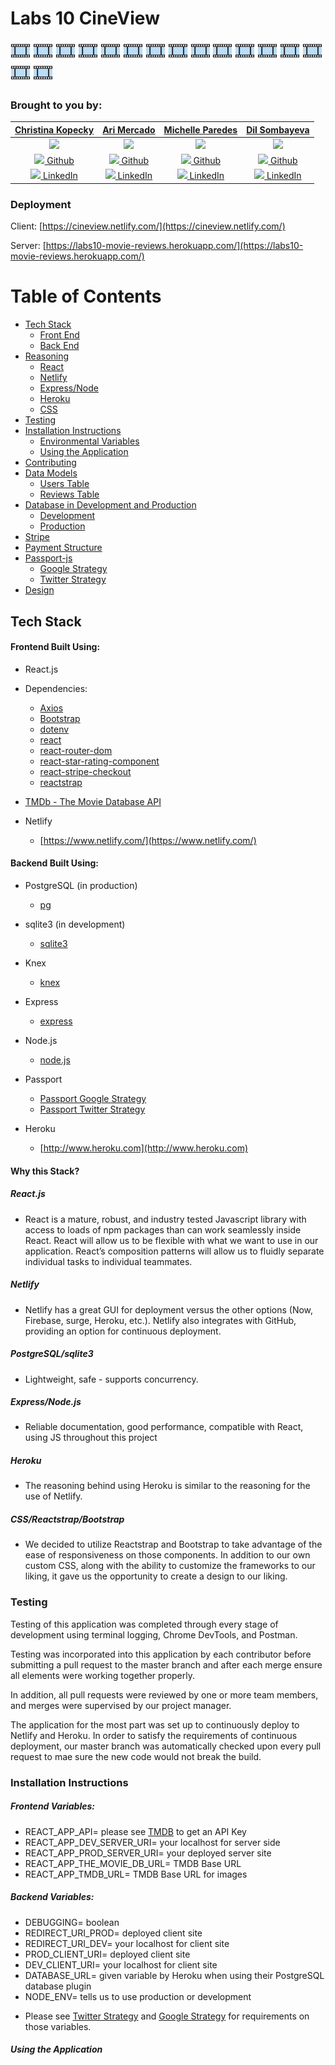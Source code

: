 # Labs 10 CineView
![Film Strip](./client/favicon-32x32.png) ![Film Strip](./client/favicon-32x32.png) ![Film Strip](./client/favicon-32x32.png) ![Film Strip](./client/favicon-32x32.png) ![Film Strip](./client/favicon-32x32.png) ![Film Strip](./client/favicon-32x32.png) ![Film Strip](./client/favicon-32x32.png) ![Film Strip](./client/favicon-32x32.png) ![Film Strip](./client/favicon-32x32.png) ![Film Strip](./client/favicon-32x32.png) ![Film Strip](./client/favicon-32x32.png) ![Film Strip](./client/favicon-32x32.png) ![Film Strip](./client/favicon-32x32.png) ![Film Strip](./client/favicon-32x32.png) ![Film Strip](./client/favicon-32x32.png) ![Film Strip](./client/favicon-32x32.png) 


### Brought to you by:

| [**Christina Kopecky**](https://github.com/ckopecky) 	| [**Ari Mercado**](https://github.com/ari7946) 	| [**Michelle Paredes**](https://github.com/mparedes003) 	|  [**Dil Sombayeva**](https://github.com/DilStom)  	|
|:----------------------------------------------------:	|:---------------------------------------------:	|:------------------------------------------------------:	|:-------------------------------------------------:	|
|            [<img src="https://avatars3.githubusercontent.com/u/35933955?s=460&v=4" width="80">](https://github.com/ckopecky)           	|         [<img src="https://avatars2.githubusercontent.com/u/29262807?s=400&v=4" width="80">](https://github.com/ari7946)        	|           [<img src="https://avatars1.githubusercontent.com/u/36803340?s=400&v=4" width="80">](https://github.com/mparedes003)           	|           [<img src="https://avatars1.githubusercontent.com/u/25781428?s=400&v=4" width="60">](https://github.com/DilStom)          	|
|            [<img src="https://github.com/favicon.ico" width="15"> Github](https://github.com/ckopecky)           	|         [<img src="https://github.com/favicon.ico" width="15"> Github](https://github.com/ari7946)        	|           [<img src="https://github.com/favicon.ico" width="15"> Github](https://github.com/mparedes003)           	|           [<img src="https://github.com/favicon.ico" width="15"> Github](https://github.com/DilStom)          	|
| [<img src="https://static.licdn.com/sc/h/al2o9zrvru7aqj8e1x2rzsrca" width="15"> LinkedIn](https://www.linkedin.com/in/cmvnk/)      	| [<img src="https://static.licdn.com/sc/h/al2o9zrvru7aqj8e1x2rzsrca" width="15"> LinkedIn](https://www.linkedin.com/)        	| [<img src="https://static.licdn.com/sc/h/al2o9zrvru7aqj8e1x2rzsrca" width="15"> LinkedIn](https://www.linkedin.com)                  	| [<img src="https://static.licdn.com/sc/h/al2o9zrvru7aqj8e1x2rzsrca" width="15"> LinkedIn](https://www.linkedin.com/in/dstoleu/) 	|



### Deployment

Client: [https://cineview.netlify.com/](https://cineview.netlify.com/)

Server: [https://labs10-movie-reviews.herokuapp.com/](https://labs10-movie-reviews.herokuapp.com/)


# Table of Contents

- [Tech Stack](#tech-stack)
    - [Front End](#frontend-built-using)
    - [Back End](#backend-built-using)
- [Reasoning](#why-this-stack?)
    - [React](#react.js)
    - [Netlify](#netlify)
    - [Express/Node](#express/node.js)
    - [Heroku](#heroku)
    - [CSS](#css)
- [Testing](#testing)
- [Installation Instructions](#installation-instructions)
    - [Environmental Variables](#environmental-variables)
    - [Using the Application](#using-the-application)
- [Contributing](#contributing)
- [Data Models](#data-models)
    - [Users Table](#users-table)
    - [Reviews Table](#reviews-table)
- [Database in Development and Production](#database)
    - [Development](#sqlite3)
    - [Production](#postgresql)
- [Stripe](#stripe)
- [Payment Structure](#payment-structure)
- [Passport-js](#Passport-JS)
    - [Google Strategy](#Google-Strategy)
    - [Twitter Strategy](#Twitter-Strategy)
- [Design](#design)

## Tech Stack

#### Frontend Built Using:

- React.js
- Dependencies:
    - [Axios](https://github.com/axios/axios)
    - [Bootstrap](https://getbootstrap.com/docs/4.3/getting-started/introduction/)
    - [dotenv](https://www.npmjs.com/package/dotenv)
    - [react](https://reactjs.org/docs/getting-started.html)
    - [react-router-dom](https://www.npmjs.com/package/react-router-dom)
    - [react-star-rating-component](https://www.npmjs.com/package/react-star-rating-component)
    - [react-stripe-checkout](https://www.npmjs.com/package/react-stripe-checkout)
    - [reactstrap](https://reactstrap.github.io/)
- [TMDb - The Movie Database API](https://www.themoviedb.org/documentation/api)

- Netlify
    - [https://www.netlify.com/](https://www.netlify.com/)


#### Backend Built Using:

- PostgreSQL (in production)
    - [pg](https://www.postgresql.org/docs/)
- sqlite3 (in development)
    - [sqlite3](https://www.npmjs.com/package/sqlite3)
- Knex
    - [knex](https://github.com/tgriesser/knex)
- Express
    - [express](https://expressjs.com/en/starter/installing.html)
- Node.js
    - [node.js](https://nodejs.org/en/)
- Passport
    - [Passport Google Strategy](http://www.passportjs.org/packages/passport-google-oauth20/)
    - [Passport Twitter Strategy](http://www.passportjs.org/packages/passport-twitter/)

- Heroku
    - [http://www.heroku.com](http://www.heroku.com)

#### Why this Stack?

##### React.js

- React is a mature, robust, and industry tested Javascript library with access to loads of npm packages than can work seamlessly inside React. React will allow us to be flexible with what we want to use in our application. React’s composition patterns will allow us to fluidly separate individual tasks to individual teammates. 

##### Netlify
- Netlify has a great GUI for deployment versus the other options (Now, Firebase, surge, Heroku, etc.). Netlify also integrates with GitHub, providing an option for continuous deployment. 

##### PostgreSQL/sqlite3
- Lightweight, safe - supports concurrency. 

##### Express/Node.js
- Reliable documentation, good performance, compatible with React, using JS throughout this project 

##### Heroku
- The reasoning behind using Heroku is similar to the reasoning for the use of Netlify. 

##### CSS/Reactstrap/Bootstrap
- We decided to utilize Reactstrap and Bootstrap to take advantage of the ease of responsiveness on those components. In addition to our own custom CSS, along with the ability to customize the frameworks to our liking, it gave us the opportunity to create a design to our liking. 

### Testing

Testing of this application was completed through every stage of development using terminal logging, Chrome DevTools, and Postman. 

Testing was incorporated into this application by each contributor before submitting a pull request to the master branch and after each merge ensure all elements were working together properly. 

In addition, all pull requests were reviewed by one or more team members, and merges were supervised by our project manager. 

The application for the most part was set up to continuously deploy to Netlify and Heroku. In order to satisfy the requirements of continuous deployment, our master branch was automatically checked upon every pull request to mae sure the new code would not break the build. 

### Installation Instructions

##### Frontend Variables:
- REACT_APP_API= please see [TMDB](https://www.themoviedb.org/documentation/api) to get an API Key
- REACT_APP_DEV_SERVER_URI= your localhost for server side
- REACT_APP_PROD_SERVER_URI= your deployed server site
- REACT_APP_THE_MOVIE_DB_URL= TMDB Base URL
- REACT_APP_TMDB_URL= TMDB Base URL for images

##### Backend Variables:
- DEBUGGING= boolean
- REDIRECT_URI_PROD= deployed client site
- REDIRECT_URI_DEV= your localhost for client site
- PROD_CLIENT_URI= deployed client site
- DEV_CLIENT_URI= your localhost for client site
- DATABASE_URL= given variable by Heroku when using their PostgreSQL database plugin
- NODE_ENV= tells us to use production or development

* Please see [Twitter Strategy](#twitter-strategy) and [Google Strategy](#google-strategy) for requirements on those variables. 


##### Using the Application



